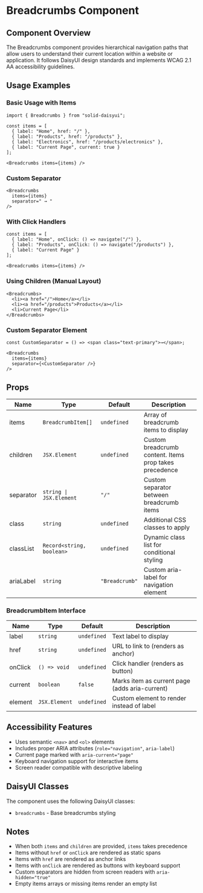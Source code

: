 # Breadcrumbs Component

## Component Overview

The Breadcrumbs component provides hierarchical navigation paths that allow users to understand their current location within a website or application. It follows DaisyUI design standards and implements WCAG 2.1 AA accessibility guidelines.

## Usage Examples

### Basic Usage with Items

```tsx
import { Breadcrumbs } from "solid-daisyui";

const items = [
  { label: "Home", href: "/" },
  { label: "Products", href: "/products" },
  { label: "Electronics", href: "/products/electronics" },
  { label: "Current Page", current: true }
];

<Breadcrumbs items={items} />
```

### Custom Separator

```tsx
<Breadcrumbs 
  items={items} 
  separator=" → " 
/>
```

### With Click Handlers

```tsx
const items = [
  { label: "Home", onClick: () => navigate("/") },
  { label: "Products", onClick: () => navigate("/products") },
  { label: "Current Page" }
];

<Breadcrumbs items={items} />
```

### Using Children (Manual Layout)

```tsx
<Breadcrumbs>
  <li><a href="/">Home</a></li>
  <li><a href="/products">Products</a></li>
  <li>Current Page</li>
</Breadcrumbs>
```

### Custom Separator Element

```tsx
const CustomSeparator = () => <span class="text-primary">→</span>;

<Breadcrumbs 
  items={items} 
  separator={<CustomSeparator />} 
/>
```

## Props

| Name | Type | Default | Description |
| ---- | ---- | ------- | ----------- |
| items | `BreadcrumbItem[]` | `undefined` | Array of breadcrumb items to display |
| children | `JSX.Element` | `undefined` | Custom breadcrumb content. Items prop takes precedence |
| separator | `string \| JSX.Element` | `"/"` | Custom separator between breadcrumb items |
| class | `string` | `undefined` | Additional CSS classes to apply |
| classList | `Record<string, boolean>` | `undefined` | Dynamic class list for conditional styling |
| ariaLabel | `string` | `"Breadcrumb"` | Custom aria-label for navigation element |

### BreadcrumbItem Interface

| Name | Type | Default | Description |
| ---- | ---- | ------- | ----------- |
| label | `string` | `undefined` | Text label to display |
| href | `string` | `undefined` | URL to link to (renders as anchor) |
| onClick | `() => void` | `undefined` | Click handler (renders as button) |
| current | `boolean` | `false` | Marks item as current page (adds aria-current) |
| element | `JSX.Element` | `undefined` | Custom element to render instead of label |

## Accessibility Features

- Uses semantic `<nav>` and `<ol>` elements
- Includes proper ARIA attributes (`role="navigation"`, `aria-label`)
- Current page marked with `aria-current="page"`
- Keyboard navigation support for interactive items
- Screen reader compatible with descriptive labeling

## DaisyUI Classes

The component uses the following DaisyUI classes:
- `breadcrumbs` - Base breadcrumbs styling

## Notes

- When both `items` and `children` are provided, `items` takes precedence
- Items without `href` or `onClick` are rendered as static spans
- Items with `href` are rendered as anchor links
- Items with `onClick` are rendered as buttons with keyboard support
- Custom separators are hidden from screen readers with `aria-hidden="true"`
- Empty items arrays or missing items render an empty list
